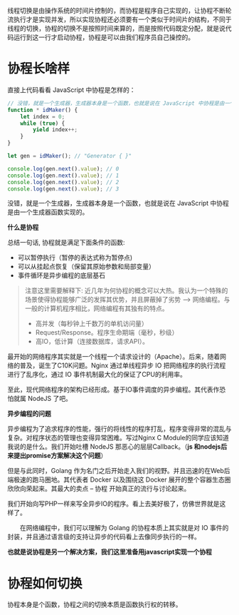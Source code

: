 <!--
 * @Author: AlexZ33 775136985@qq.com
 * @Date: 2022-08-09 15:30:48
 * @LastEditors: AlexZ33 775136985@qq.com
 * @LastEditTime: 2022-08-09 15:50:41
 * @FilePath: /react/协程.md
 * @Description: 这是默认设置,请设置`customMade`, 打开koroFileHeader查看配置 进行设置: https://github.com/OBKoro1/koro1FileHeader/wiki/%E9%85%8D%E7%BD%AE
-->
线程切换是由操作系统的时间片控制的，而协程是程序自己实现的，让协程不断轮流执行才是实现并发，所以实现协程还必须要有一个类似于时间片的结构，不同于线程的切换，协程的切换不是按照时间来算的，而是按照代码既定分配，就是说代码运行到这一行才启动协程，协程是可以由我们程序员自己操控的。

# 协程长啥样
直接上代码看看 JavaScript 中协程是怎样的：

```javascript
// 没错，就是一个生成器，生成器本身是一个函数，也就是说在 JavaScript 中协程是由一个生成器函数实现的。
function * idMaker() {
    let index = 0;
    while (true) {
        yield index++;
    }
}

let gen = idMaker(); // "Generator { }"

console.log(gen.next().value); // 0
console.log(gen.next().value); // 1
console.log(gen.next().value); // 2
console.log(gen.next().value); // 3
```
没错，就是一个生成器，生成器本身是一个函数，也就是说在 JavaScript 中协程是由一个生成器函数实现的。

<b>什么是协程</b>

总结一句话, 协程就是满足下面条件的函数:

- 可以暂停执行（暂停的表达式称为暂停点)
- 可以从挂起点恢复（保留其原始参数和局部变量）
- 事件循环是异步编程的底层基石

> 注意这里需要解释下: 
> 近几年为何协程的概念可以大热。我认为一个特殊的场景使得协程能够广泛的发挥其优势，并且屏蔽掉了劣势 --> 网络编程。与一般的计算机程序相比，网络编程有其独有的特点。
> - 高并发（每秒钟上千数万的单机访问量）
> - Request/Response。程序生命期端（毫秒，秒级）
> - 高IO，低计算（连接数据库，请求API）。
> 
最开始的网络程序其实就是一个线程一个请求设计的（Apache）。后来，随着网络的普及，诞生了C10K问题。Nginx 通过单线程异步 IO 把网络程序的执行流程进行了乱序化，通过 IO 事件机制最大化的保证了CPU的利用率。

至此，现代网络程序的架构已经形成。基于IO事件调度的异步编程。其代表作恐怕就属 NodeJS 了吧。

<b>异步编程的问题</b>

异步编程为了追求程序的性能，强行的将线性的程序打乱，程序变得非常的混乱与复杂。对程序状态的管理也变得异常困难。写过Nginx C Module的同学应该知道我说的是什么。我们开始吐槽 NodeJS 那恶心的层层Callback。（**js 和nodejs后来提出promise方案解决这个问题**）

但是与此同时，Golang 作为名门之后开始走入我们的视野。并且迅速的在Web后端极速的跑马圈地。其代表者 Docker 以及围绕这 Docker 展开的整个容器生态圈欣欣向荣起来。其最大的卖点 – 协程 开始真正的流行与讨论起来。

我们开始向写PHP一样来写全异步IO的程序。看上去美好极了，仿佛世界就是这样了。

　　在网络编程中，我们可以理解为 Golang 的协程本质上其实就是对 IO 事件的封装，并且通过语言级的支持让异步的代码看上去像同步执行的一样。

<b>也就是说协程是另一个解决方案，我们这里准备用javascript实现一个协程 </b>



# 协程如何切换
协程本身是个函数，协程之间的切换本质是函数执行权的转移。
